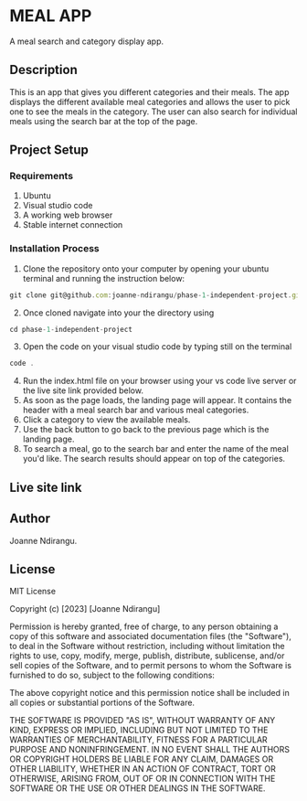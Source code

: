 # MEAL APP
A meal search and category display app.

## Description
This is an app that gives you different categories and their meals. The app displays the different available meal categories and allows the user to pick one to see the meals in the category. The user can also search for individual meals using the search bar at the top of the page.

## Project Setup
### Requirements
1. Ubuntu
2. Visual studio code
3. A working web browser
4. Stable internet connection

### Installation Process
1. Clone the repository onto your computer by opening your ubuntu terminal and running the instruction below:
``` js
git clone git@github.com:joanne-ndirangu/phase-1-independent-project.git
```
2. Once cloned navigate into your the directory using
```js
cd phase-1-independent-project
```
3. Open the code on your visual studio code by typing still on the terminal
```js
code .
```
4. Run the index.html file on your browser using your vs code live server or the live site link provided below.
5. As soon as the page loads, the landing page will appear. It contains the header with a meal search bar and various meal categories.
6. Click a category to view the available meals.
7. Use the back button to go back to the previous page which is the landing page.
8. To search a meal, go to the search bar and enter the name of the meal you'd like. The search results should appear on top of the categories.

## Live site link


## Author
Joanne Ndirangu.

## License
MIT License

Copyright (c) [2023] [Joanne Ndirangu]

Permission is hereby granted, free of charge, to any person obtaining a copy of this software and associated documentation files (the "Software"), to deal in the Software without restriction, including without limitation the rights to use, copy, modify, merge, publish, distribute, sublicense, and/or sell copies of the Software, and to permit persons to whom the Software is furnished to do so, subject to the following conditions:

The above copyright notice and this permission notice shall be included in all copies or substantial portions of the Software.

THE SOFTWARE IS PROVIDED "AS IS", WITHOUT WARRANTY OF ANY KIND, EXPRESS OR IMPLIED, INCLUDING BUT NOT LIMITED TO THE WARRANTIES OF MERCHANTABILITY, FITNESS FOR A PARTICULAR PURPOSE AND NONINFRINGEMENT. IN NO EVENT SHALL THE AUTHORS OR COPYRIGHT HOLDERS BE LIABLE FOR ANY CLAIM, DAMAGES OR OTHER LIABILITY, WHETHER IN AN ACTION OF CONTRACT, TORT OR OTHERWISE, ARISING FROM, OUT OF OR IN CONNECTION WITH THE SOFTWARE OR THE USE OR OTHER DEALINGS IN THE SOFTWARE.